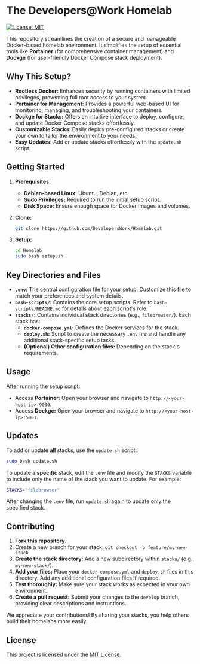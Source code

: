 # The Developers@Work Homelab

[![License: MIT](https://img.shields.io/badge/License-MIT-yellow.svg)](https://opensource.org/licenses/MIT)

This repository streamlines the creation of a secure and manageable Docker-based homelab environment. It simplifies the setup of essential tools like **Portainer** (for comprehensive container management) and **Dockge** (for user-friendly Docker Compose stack deployment).

## Why This Setup?

*   **Rootless Docker:**  Enhances security by running containers with limited privileges, preventing full root access to your system.
*   **Portainer for Management:** Provides a powerful web-based UI for monitoring, managing, and troubleshooting your containers.
*   **Dockge for Stacks:** Offers an intuitive interface to deploy, configure, and update Docker Compose stacks effortlessly.
*   **Customizable Stacks:** Easily deploy pre-configured stacks or create your own to tailor the environment to your needs.
*   **Easy Updates:** Add or update stacks effortlessly with the `update.sh` script.

## Getting Started

1.  **Prerequisites:**
    -   **Debian-based Linux:** Ubuntu, Debian, etc.
    -   **Sudo Privileges:** Required to run the initial setup script.
    -   **Disk Space:** Ensure enough space for Docker images and volumes.

2.  **Clone:**
    ```bash
    git clone https://github.com/DevelopersWork/Homelab.git
    ```

3.  **Setup:**
    ```bash
    cd Homelab
    sudo bash setup.sh
    ```

## Key Directories and Files

*   **`.env`:** The central configuration file for your setup. Customize this file to match your preferences and system details.
*   **`bash-scripts/`:** Contains the core setup scripts. Refer to `bash-scripts/README.md` for details about each script's role.
*   **`stacks/`:** Contains individual stack directories (e.g., `filebrowser/`). Each stack has:
    *   **`docker-compose.yml`:** Defines the Docker services for the stack.
    *   **`deploy.sh`:** Script to create the necessary `.env` file and handle any additional stack-specific setup tasks.
    *   **(Optional) Other configuration files:** Depending on the stack's requirements.

## Usage

After running the setup script:

*   Access **Portainer:** Open your browser and navigate to `http://<your-host-ip>:9000`.
*   Access **Dockge:** Open your browser and navigate to `http://<your-host-ip>:5001`.

## Updates

To add or update **all** stacks, use the `update.sh` script:
```bash
sudo bash update.sh
``` 
To update a **specific** stack, edit the `.env` file and modify the `STACKS` variable to include only the name of the stack you want to update. For example:
```bash
STACKS="filebrowser"
``` 
After changing the `.env` file, run `update.sh` again to update only the specified stack.

## Contributing

1.  **Fork this repository.**
2.  Create a new branch for your stack: `git checkout -b feature/my-new-stack`
3.  **Create the stack directory:**  Add a new subdirectory within `stacks/` (e.g., `my-new-stack/`).
4.  **Add your files:** Place your `docker-compose.yml` and `deploy.sh` files in this directory. Add any additional configuration files if required.
5.  **Test thoroughly:**  Make sure your stack works as expected in your own environment.
6.  **Create a pull request:** Submit your changes to the `develop` branch, providing clear descriptions and instructions.

We appreciate your contributions! By sharing your stacks, you help others build their homelabs more easily.

## License

This project is licensed under the [MIT License](LICENSE). 
